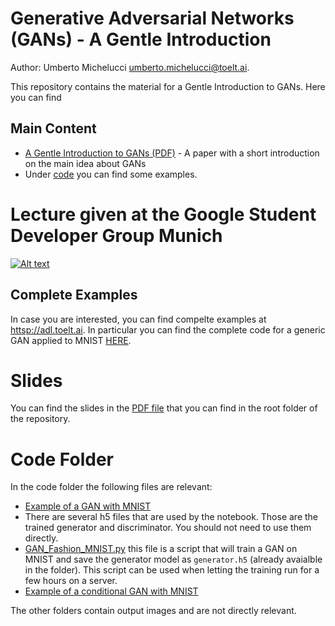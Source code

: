 # Generative Adversarial Networks (GANs) - A Gentle Introduction

Author: Umberto Michelucci [umberto.michelucci@toelt.ai](mailto:umberto.michelucci@toelt.ai).

This repository contains the material for a Gentle Introduction to GANs. Here you can find

## Main Content

- [A Gentle Introduction to GANs (PDF)](https://github.com/toelt-llc/GANs-TensorFlow/blob/main/docs/michelucci_GANs.pdf) - A paper with a short introduction on the main idea about GANs
- Under [code](https://github.com/toelt-llc/GANs-TensorFlow/tree/main/code) you can find some examples.

# Lecture given at the Google Student Developer Group Munich

[![Alt text](https://img.youtube.com/vi/qYazbpWN7U8/0.jpg)](https://www.youtube.com/embed/qYazbpWN7U8)

## Complete Examples

In case you are interested, you can find compelte examples at [httsp://adl.toelt.ai](https://adl.toelt.ai). In particular you can
find the complete code for a generic GAN applied to MNIST [HERE](http://adl.toelt.ai/GAN/GAN_with_MNIST.html).

# Slides

You can find the slides in the [PDF file](https://github.com/toelt-llc/GANs-TensorFlow/blob/main/GANs_Introduction_Michelucci.pdf) that you can find in the root folder of the repository.

# Code Folder

In the code folder the following files are relevant:

- [Example of a GAN with MNIST](https://github.com/toelt-llc/GANs-TensorFlow/blob/main/code/GAN_with_MNIST.ipynb) 
- There are several h5 files that are used by the notebook. Those are the trained generator and discriminator. You should not need to use them directly.
- [GAN_Fashion_MNIST.py](https://github.com/toelt-llc/GANs-TensorFlow/blob/main/code/GAN_Fashion_MNIST.py) this file is a script that will train a GAN on MNIST and save the generator model as ```generator.h5``` (already avaialble in the folder). This script can be used when letting the training run for a few hours on a server.
- [Example of a conditional GAN with MNIST](https://github.com/toelt-llc/GANs-TensorFlow/blob/main/code/Conditional_GAN_With_MNIST.ipynb)

The other folders contain output images and are not directly relevant.
